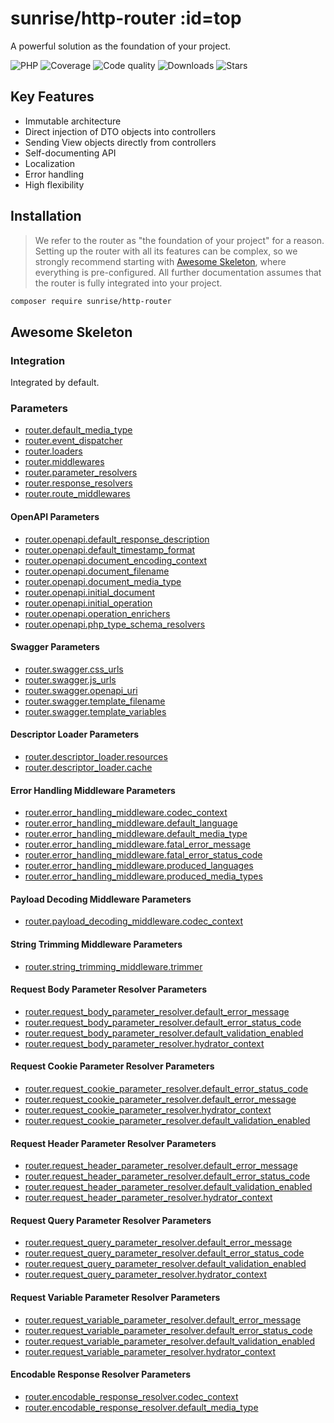 # sunrise/http-router :id=top

A powerful solution as the foundation of your project.

![PHP](https://img.shields.io/packagist/dependency-v/sunrise/http-router/php?style=social&logo=php&label=PHP)
![Coverage](https://img.shields.io/scrutinizer/coverage/g/sunrise-php/http-router?style=social)
![Code quality](https://img.shields.io/scrutinizer/quality/g/sunrise-php/http-router?style=social)
![Downloads](https://img.shields.io/packagist/dt/sunrise/http-router?style=social)
![Stars](https://img.shields.io/github/stars/sunrise-php/http-router?style=social)

## Key Features

- Immutable architecture
- Direct injection of DTO objects into controllers
- Sending View objects directly from controllers
- Self-documenting API
- Localization
- Error handling
- High flexibility

## Installation

> We refer to the router as "the foundation of your project" for a reason.
> Setting up the router with all its features can be complex, so we strongly recommend starting with [Awesome Skeleton](/docs/packages/sunrise/awesome-skeleton/), where everything is pre-configured.
> All further documentation assumes that the router is fully integrated into your project.

```bash
composer require sunrise/http-router
```

## Awesome Skeleton

### Integration

Integrated by default.

### Parameters

- [router.default_media_type](/docs/reference/app-parameters.md#router_default_media_type)
- [router.event_dispatcher](/docs/reference/app-parameters.md#router_event_dispatcher)
- [router.loaders](/docs/reference/app-parameters.md#router_loaders)
- [router.middlewares](/docs/reference/app-parameters.md#router_middlewares)
- [router.parameter_resolvers](/docs/reference/app-parameters.md#router_parameter_resolvers)
- [router.response_resolvers](/docs/reference/app-parameters.md#router_response_resolvers)
- [router.route_middlewares](/docs/reference/app-parameters.md#router_route_middlewares)

#### OpenAPI Parameters

- [router.openapi.default_response_description](/docs/reference/app-parameters.md#router_openapi_default_response_description)
- [router.openapi.default_timestamp_format](/docs/reference/app-parameters.md#router_openapi_default_timestamp_format)
- [router.openapi.document_encoding_context](/docs/reference/app-parameters.md#router_openapi_document_encoding_context)
- [router.openapi.document_filename](/docs/reference/app-parameters.md#router_openapi_document_filename)
- [router.openapi.document_media_type](/docs/reference/app-parameters.md#router_openapi_document_media_type)
- [router.openapi.initial_document](/docs/reference/app-parameters.md#router_openapi_initial_document)
- [router.openapi.initial_operation](/docs/reference/app-parameters.md#router_openapi_initial_operation)
- [router.openapi.operation_enrichers](/docs/reference/app-parameters.md#router_openapi_operation_enrichers)
- [router.openapi.php_type_schema_resolvers](/docs/reference/app-parameters.md#router_openapi_php_type_schema_resolvers)

#### Swagger Parameters

- [router.swagger.css_urls](/docs/reference/app-parameters.md#router_swagger_css_urls)
- [router.swagger.js_urls](/docs/reference/app-parameters.md#router_swagger_js_urls)
- [router.swagger.openapi_uri](/docs/reference/app-parameters.md#router_swagger_openapi_uri)
- [router.swagger.template_filename](/docs/reference/app-parameters.md#router_swagger_template_filename)
- [router.swagger.template_variables](/docs/reference/app-parameters.md#router_swagger_template_variables)

#### Descriptor Loader Parameters

- [router.descriptor_loader.resources](/docs/reference/app-parameters.md#router_descriptor_loader_resources)
- [router.descriptor_loader.cache](/docs/reference/app-parameters.md#router_descriptor_loader_cache)

#### Error Handling Middleware Parameters

- [router.error_handling_middleware.codec_context](/docs/reference/app-parameters.md#router_error_handling_middleware_codec_context)
- [router.error_handling_middleware.default_language](/docs/reference/app-parameters.md#router_error_handling_middleware_default_language)
- [router.error_handling_middleware.default_media_type](/docs/reference/app-parameters.md#router_error_handling_middleware_default_media_type)
- [router.error_handling_middleware.fatal_error_message](/docs/reference/app-parameters.md#router_error_handling_middleware_fatal_error_message)
- [router.error_handling_middleware.fatal_error_status_code](/docs/reference/app-parameters.md#router_error_handling_middleware_fatal_error_status_code)
- [router.error_handling_middleware.produced_languages](/docs/reference/app-parameters.md#router_error_handling_middleware_produced_languages)
- [router.error_handling_middleware.produced_media_types](/docs/reference/app-parameters.md#router_error_handling_middleware_produced_media_types)

#### Payload Decoding Middleware Parameters

- [router.payload_decoding_middleware.codec_context](/docs/reference/app-parameters.md#router_payload_decoding_middleware_codec_context)

#### String Trimming Middleware Parameters

- [router.string_trimming_middleware.trimmer](/docs/reference/app-parameters.md#router_string_trimming_middleware_trimmer)

#### Request Body Parameter Resolver Parameters

- [router.request_body_parameter_resolver.default_error_message](/docs/reference/app-parameters.md#router_request_body_parameter_resolver_default_error_message)
- [router.request_body_parameter_resolver.default_error_status_code](/docs/reference/app-parameters.md#router_request_body_parameter_resolver_default_error_status_code)
- [router.request_body_parameter_resolver.default_validation_enabled](/docs/reference/app-parameters.md#router_request_body_parameter_resolver_default_validation_enabled)
- [router.request_body_parameter_resolver.hydrator_context](/docs/reference/app-parameters.md#router_request_body_parameter_resolver_hydrator_context)

#### Request Cookie Parameter Resolver Parameters

- [router.request_cookie_parameter_resolver.default_error_status_code](/docs/reference/app-parameters.md#router_request_cookie_parameter_resolver_default_error_status_code)
- [router.request_cookie_parameter_resolver.default_error_message](/docs/reference/app-parameters.md#router_request_cookie_parameter_resolver_default_error_message)
- [router.request_cookie_parameter_resolver.hydrator_context](/docs/reference/app-parameters.md#router_request_cookie_parameter_resolver_hydrator_context)
- [router.request_cookie_parameter_resolver.default_validation_enabled](/docs/reference/app-parameters.md#router_request_cookie_parameter_resolver_default_validation_enabled)

#### Request Header Parameter Resolver Parameters

- [router.request_header_parameter_resolver.default_error_message](/docs/reference/app-parameters.md#router_request_header_parameter_resolver_default_error_message)
- [router.request_header_parameter_resolver.default_error_status_code](/docs/reference/app-parameters.md#router_request_header_parameter_resolver_default_error_status_code)
- [router.request_header_parameter_resolver.default_validation_enabled](/docs/reference/app-parameters.md#router_request_header_parameter_resolver_default_validation_enabled)
- [router.request_header_parameter_resolver.hydrator_context](/docs/reference/app-parameters.md#router_request_header_parameter_resolver_hydrator_context)

#### Request Query Parameter Resolver Parameters

- [router.request_query_parameter_resolver.default_error_message](/docs/reference/app-parameters.md#router_request_query_parameter_resolver_default_error_message)
- [router.request_query_parameter_resolver.default_error_status_code](/docs/reference/app-parameters.md#router_request_query_parameter_resolver_default_error_status_code)
- [router.request_query_parameter_resolver.default_validation_enabled](/docs/reference/app-parameters.md#router_request_query_parameter_resolver_default_validation_enabled)
- [router.request_query_parameter_resolver.hydrator_context](/docs/reference/app-parameters.md#router_request_query_parameter_resolver_hydrator_context)

#### Request Variable Parameter Resolver Parameters

- [router.request_variable_parameter_resolver.default_error_message](/docs/reference/app-parameters.md#router_request_variable_parameter_resolver_default_error_message)
- [router.request_variable_parameter_resolver.default_error_status_code](/docs/reference/app-parameters.md#router_request_variable_parameter_resolver_default_error_status_code)
- [router.request_variable_parameter_resolver.default_validation_enabled](/docs/reference/app-parameters.md#router_request_variable_parameter_resolver_default_validation_enabled)
- [router.request_variable_parameter_resolver.hydrator_context](/docs/reference/app-parameters.md#router_request_variable_parameter_resolver_hydrator_context)

#### Encodable Response Resolver Parameters

- [router.encodable_response_resolver.codec_context](/docs/reference/app-parameters.md#router_encodable_response_resolver_codec_context)
- [router.encodable_response_resolver.default_media_type](/docs/reference/app-parameters.md#router_encodable_response_resolver_default_media_type)
